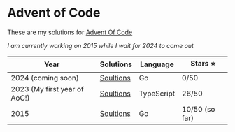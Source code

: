 # Advent of Code

These are my solutions for [Advent Of Code](https://adventofcode.com)

_I am currently working on 2015 while I wait for 2024 to come out_

| Year                         | Solutions          | Language   | Stars ⭐️      |
| ---------------------------- | ------------------ | ---------- | -------------- |
| 2024 (coming soon)           | [Soultions](/2024) | Go         | 0/50           |
| 2023 (My first year of AoC!) | [Soultions](/2023) | TypeScript | 26/50          |
| 2015                         | [Soultions](/2015) | Go         | 10/50 (so far) |
